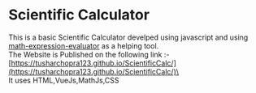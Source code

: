 # Scientific Calculator
This is a basic Scientific Calculator develped using javascript and using [math-expression-evaluator](http://bugwheels94.github.io/math-expression-evaluator/) as a helping tool.\
The Website is Published on the following link :- [https://tusharchopra123.github.io/ScientificCalc/](https://tusharchopra123.github.io/ScientificCalc/)\
\
It uses HTML,VueJs,MathJs,CSS
